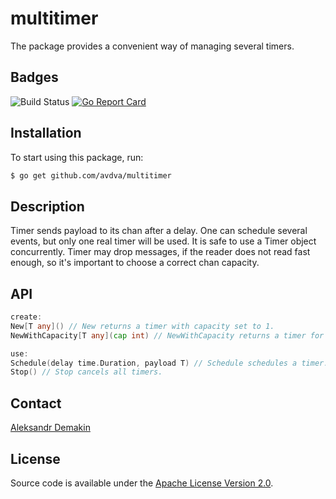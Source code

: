 # multitimer
The package provides a convenient way of managing several timers.

## Badges

![Build Status](https://github.com/avdva/multitimer/workflows/golangci-lint/badge.svg)
[![Go Report Card](https://goreportcard.com/badge/github.com/avdva/multitimer)](https://goreportcard.com/report/github.com/avdva/multitimer)

## Installation

To start using this package, run:

```sh
$ go get github.com/avdva/multitimer
```

## Description

Timer sends payload to its chan after a delay. One can schedule several events, but only one real timer will be used.
It is safe to use a Timer object concurrently. Timer may drop messages, if the reader does not read fast enough, so it's important to choose a correct chan capacity.

## API

```go
create:
New[T any]() // New returns a timer with capacity set to 1.
NewWithCapacity[T any](cap int) // NewWithCapacity returns a timer for given capacity.

use:
Schedule(delay time.Duration, payload T) // Schedule schedules a timer. The payload will be sent to C after a delay.
Stop() // Stop cancels all timers.

```

## Contact

[Aleksandr Demakin](mailto:alexander.demakin@gmail.com)

## License

Source code is available under the [Apache License Version 2.0](/LICENSE).